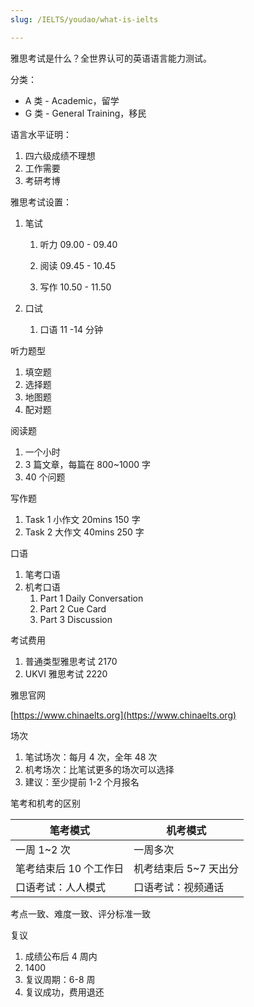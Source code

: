 ```yaml
---
slug: /IELTS/youdao/what-is-ielts

---
```


雅思考试是什么？全世界认可的英语语言能力测试。

分类：

- A 类 - Academic，留学
- G 类 - General Training，移民

语言水平证明：

1. 四六级成绩不理想
2. 工作需要
3. 考研考博

雅思考试设置：

1. 笔试

   1. 听力 09.00 - 09.40

   1. 阅读 09.45 - 10.45

   1. 写作 10.50 - 11.50

2. 口试
   1. 口语 11 -14 分钟

听力题型

1. 填空题
2. 选择题
3. 地图题
4. 配对题

阅读题

1. 一个小时
2. 3 篇文章，每篇在 800~1000 字
3. 40 个问题

写作题

1. Task 1 小作文 20mins 150 字
2. Task 2 大作文 40mins 250 字

口语

1. 笔考口语
2. 机考口语
   1. Part 1 Daily Conversation
   2. Part 2 Cue Card
   3. Part 3 Discussion

考试费用

1. 普通类型雅思考试 2170
2. UKVI 雅思考试 2220

雅思官网

[https://www.chinaelts.org](https://www.chinaelts.org)

场次

1. 笔试场次：每月 4 次，全年 48 次
2. 机考场次：比笔试更多的场次可以选择
3. 建议：至少提前 1-2 个月报名

笔考和机考的区别

| 笔考模式               | 机考模式              |
| ---------------------- | --------------------- |
| 一周 1~2 次            | 一周多次              |
| 笔考结束后 10 个工作日 | 机考结束后 5~7 天出分 |
| 口语考试：人人模式     | 口语考试：视频通话    |

考点一致、难度一致、评分标准一致

复议

1. 成绩公布后 4 周内
2. 1400
3. 复议周期：6-8 周
4. 复议成功，费用退还
